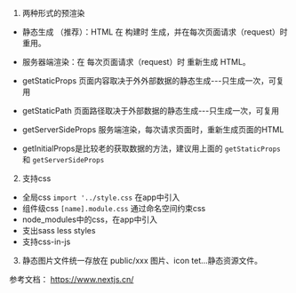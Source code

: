 
1. 两种形式的预渲染

- 静态生成 （推荐）：HTML 在 构建时 生成，并在每次页面请求（request）时重用。
- 服务器端渲染：在 每次页面请求（request）时 重新生成 HTML。

- getStaticProps 页面内容取决于外外部数据的静态生成---只生成一次，可复用
- getStaticPath  页面路径取决于外部数据的静态生成---只生成一次，可复用
- getServerSideProps 服务端渲染，每次请求页面时，重新生成页面的HTML
- getInitialProps是比较老的获取数据的方法，建议用上面的 `getStaticProps` 和 `getServerSideProps`

2. 支持css
- 全局css `import '../style.css` 在app中引入
- 组件级css  `[name].module.css` 通过命名空间约束css
- node_modules中的css，在app中引入
- 支出sass less styles
- 支持css-in-js

3. 静态图片文件统一存放在 public/xxx 图片、icon tet...静态资源文件。


参考文档： https://www.nextjs.cn/

